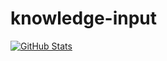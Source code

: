 # knowledge-input

[![GitHub Stats](https://github-readme-stats.vercel.app/api/?username=tmt823&repo=knowledge-input)](https://github.com/tmt823/knowledge-input)
